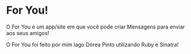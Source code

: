 # For You!
O For You é um app/site em que você pode criar Mensagens para enviar aos seus amigos!

O For You foi feito por mim Iago Dórea Pinto utilizando Ruby e Sinatra!